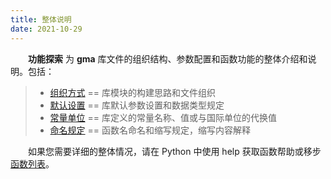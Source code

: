 ```yaml
---
title: 整体说明
date: 2021-10-29
---
```


**&emsp;&emsp;功能探索** 为 **gma** 库文件的组织结构、参数配置和函数功能的整体介绍和说明。包括：


>+ [组织方式](/Explore/Structure.html) == 库模块的构建思路和文件组织
>+ [默认设置](/Explore/Default.html)  == 库默认参数设置和数据类型规定
>+ [常量单位](/Explore/Constants.html)  == 库定义的常量名称、值或与国际单位的代换值
>+ [命名规定](/Explore/Naming.html) == 函数名命名和缩写规定，缩写内容解释

&emsp;&emsp;如果您需要详细的整体情况，请在 Python 中使用 help 获取函数帮助或移步 [函数列表](/UserGuide/Instructions/Function.html)。